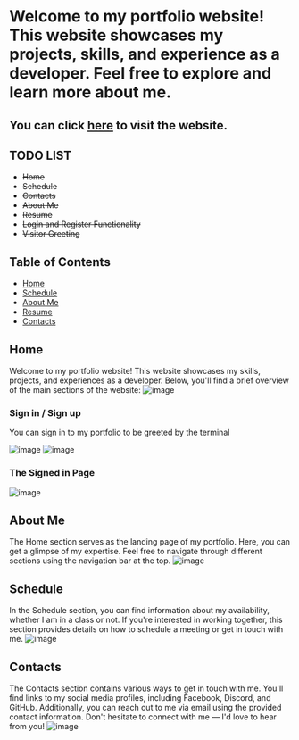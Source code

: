 # Welcome to my portfolio website! This website showcases my projects, skills, and experience as a developer. Feel free to explore and learn more about me.

## You can click [here](jashins-terminal.000webhostapp.com) to visit the website.

## TODO LIST
-  ~~Home~~
-  ~~Schedule~~
-  ~~Contacts~~
-  ~~About Me~~
-  ~~Resume~~
-  ~~Login and Register Functionality~~
-  ~~Visitor Greeting~~

## Table of Contents

- [Home](#home)
- [Schedule](#schedule)
- [About Me](#about-me)
- [Resume](#resume)
- [Contacts](#contacts)

## Home
Welcome to my portfolio website! This website showcases my skills, projects, and experiences as a developer. Below, you'll find a brief overview of the main sections of the website:
![image](https://github.com/JASHiNSENNiN/JASHiNs-Portfolio/assets/95284497/cfc568f8-e8b1-4b98-8e92-1040927ac34d)


### Sign in / Sign up
You can sign in to my portfolio to be greeted by the terminal

![image](https://github.com/JASHiNSENNiN/JASHiNs-Portfolio/assets/95284497/5c1ef6ec-1bbe-44be-b190-9ce4fee76c92)
![image](https://github.com/JASHiNSENNiN/JASHiNs-Portfolio/assets/95284497/d003a134-32da-4aea-922a-898587be63a2)

### The Signed in Page
![image](https://github.com/JASHiNSENNiN/JASHiNs-Portfolio/assets/95284497/8c2b7cbe-32f6-4c19-8484-46697c0a8639)


## About Me
The Home section serves as the landing page of my portfolio. Here, you can get a glimpse of my expertise. Feel free to navigate through different sections using the navigation bar at the top.
![image](https://github.com/JASHiNSENNiN/JASHiNs-Portfolio/assets/95284497/d60d68f3-a785-49bd-853e-5ceb0fe6f1a5)



## Schedule
In the Schedule section, you can find information about my availability, whether I am in a class or not. If you're interested in working together, this section provides details on how to schedule a meeting or get in touch with me.
![image](https://github.com/JASHiNSENNiN/JASHiNs-Portfolio/assets/95284497/72a1935d-f1e8-4eb0-8bce-7691615739b6)



## Contacts
The Contacts section contains various ways to get in touch with me. You'll find links to my social media profiles, including Facebook, Discord, and GitHub. Additionally, you can reach out to me via email using the provided contact information. Don't hesitate to connect with me — I'd love to hear from you!
![image](https://github.com/JASHiNSENNiN/JASHiNs-Portfolio/assets/95284497/8189bb8a-09b6-44d7-ac97-bab7536ad0bc)











